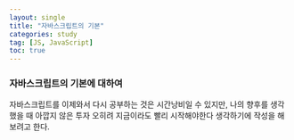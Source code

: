 ```yaml
---
layout: single
title: "자바스크립트의 기본"
categories: study
tag: [JS, JavaScript]
toc: true
---
```


### 자바스크립트의 기본에 대하여 
자바스크립트를 이제와서 다시 공부하는 것은 시간낭비일 수 있지만, 나의 향후를 생각했을 때 아깝지 않은 투자 오히려 지금이라도 빨리 시작해야한다 생각하기에 작성을 해보려고 한다. 

